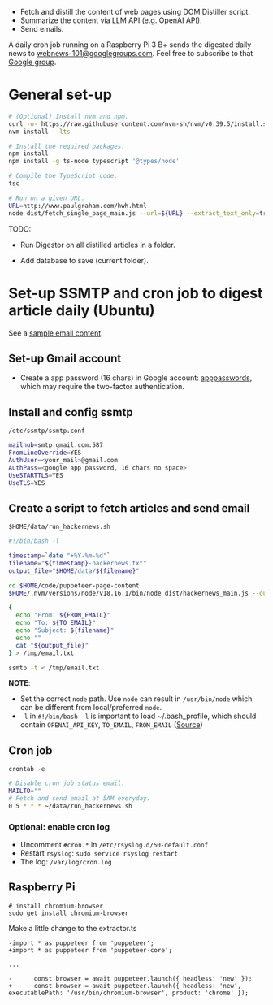 - Fetch and distill the content of web pages using DOM Distiller script.
- Summarize the content via LLM API (e.g. OpenAI API).
- Send emails.

A daily cron job running on a Raspberry Pi 3 B+ sends the digested daily news to webnews-101@googlegroups.com.
Feel free to subscribe to that [Google group](https://groups.google.com/g/webnews-101).

# General set-up

```bash
# (Optional) Install nvm and npm.
curl -o- https://raw.githubusercontent.com/nvm-sh/nvm/v0.39.5/install.sh | bash
nvm install --lts

# Install the required packages.
npm install
npm install -g ts-node typescript '@types/node'

# Compile the TypeScript code.
tsc

# Run on a given URL.
URL=http://www.paulgraham.com/hwh.html
node dist/fetch_single_page_main.js --url=${URL} --extract_text_only=true --output_dir=/tmp/
```

TODO:

- Run Digestor on all distilled articles in a folder.

- Add database to save (current folder).

# Set-up SSMTP and cron job to digest article daily (Ubuntu)

See a [sample email content](https://justpaste.it/c9xer).

## Set-up Gmail account

- Create a app password (16 chars) in Google account: [apppasswords](https://myaccount.google.com/apppasswords), which may require the two-factor authentication.

## Install and config ssmtp

`/etc/ssmtp/ssmtp.conf`

```bash
mailhub=smtp.gmail.com:587
FromLineOverride=YES
AuthUser=<your_mail>@gmail.com
AuthPass=<google app password, 16 chars no space>
UseSTARTTLS=YES
UseTLS=YES
```

## Create a script to fetch articles and send email

`$HOME/data/run_hackernews.sh`

```bash
#!/bin/bash -l

timestamp=`date "+%Y-%m-%d"`
filename="${timestamp}-hackernews.txt"
output_file="$HOME/data/${filename}"

cd $HOME/code/puppeteer-page-content
$HOME/.nvm/versions/node/v18.16.1/bin/node dist/hackernews_main.js --output_dir=$HOME/data/hackernews | tee ${output_file}

{
  echo "From: ${FROM_EMAIL}"
  echo "To: ${TO_EMAIL}"
  echo "Subject: ${filename}"
  echo ""
  cat "${output_file}"
} > /tmp/email.txt

ssmtp -t < /tmp/email.txt
```

**NOTE**:

- Set the correct `node` path. Use `node` can result in `/usr/bin/node` which can be different from local/preferred `node`.
- `-l` in `#!/bin/bash -l` is important to load ~/.bash_profile, which should contain `OPENAI_API_KEY`, `TO_EMAIL`, `FROM_EMAIL` ([Source](https://stackoverflow.com/a/51591762/956507))

## Cron job

`crontab -e`

```bash
# Disable cron job status email.
MAILTO=""
# Fetch and send email at 5AM everyday.
0 5 * * * ~/data/run_hackernews.sh
```

### Optional: enable cron log

- Uncomment `#cron.*` in `/etc/rsyslog.d/50-default.conf`
- Restart `rsyslog`: `sudo service rsyslog restart`
- The log: `/var/log/cron.log`

## Raspberry Pi

```
# install chromium-browser
sudo get install chromium-browser
```

Make a little change to the extractor.ts

```
-import * as puppeteer from 'puppeteer';
+import * as puppeteer from 'puppeteer-core';

...

-      const browser = await puppeteer.launch({ headless: 'new' });
+      const browser = await puppeteer.launch({ headless: 'new', executablePath: '/usr/bin/chromium-browser', product: 'chrome' });
```
